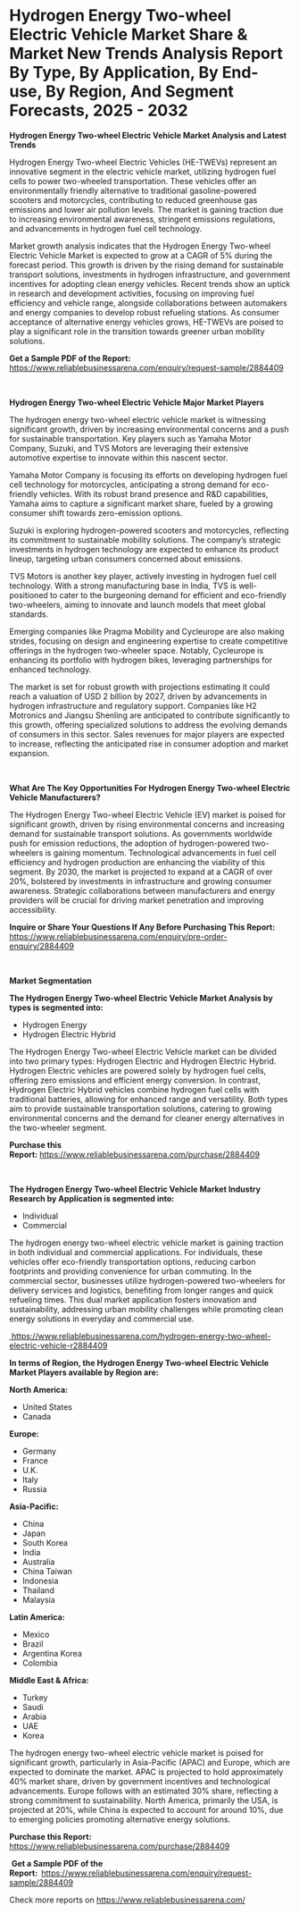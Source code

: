 <p><h1>Hydrogen Energy Two-wheel Electric Vehicle Market Share & Market New Trends Analysis Report By Type, By Application, By End-use, By Region, And Segment Forecasts, 2025 - 2032</h1></p><p><strong>Hydrogen Energy Two-wheel Electric Vehicle Market Analysis and Latest Trends</strong></p>
<p><p>Hydrogen Energy Two-wheel Electric Vehicles (HE-TWEVs) represent an innovative segment in the electric vehicle market, utilizing hydrogen fuel cells to power two-wheeled transportation. These vehicles offer an environmentally friendly alternative to traditional gasoline-powered scooters and motorcycles, contributing to reduced greenhouse gas emissions and lower air pollution levels. The market is gaining traction due to increasing environmental awareness, stringent emissions regulations, and advancements in hydrogen fuel cell technology.</p><p>Market growth analysis indicates that the Hydrogen Energy Two-wheel Electric Vehicle Market is expected to grow at a CAGR of 5% during the forecast period. This growth is driven by the rising demand for sustainable transport solutions, investments in hydrogen infrastructure, and government incentives for adopting clean energy vehicles. Recent trends show an uptick in research and development activities, focusing on improving fuel efficiency and vehicle range, alongside collaborations between automakers and energy companies to develop robust refueling stations. As consumer acceptance of alternative energy vehicles grows, HE-TWEVs are poised to play a significant role in the transition towards greener urban mobility solutions.</p></p>
<p><strong>Get a Sample PDF of the Report:&nbsp;</strong> <a href="https://www.reliablebusinessarena.com/enquiry/request-sample/2884409?utm_campaign=2033&utm_medium=2&utm_source=Github&utm_content=ia&utm_term=13032025&utm_id=hydrogen-energy-two-wheel-electric-vehicle">https://www.reliablebusinessarena.com/enquiry/request-sample/2884409</a></p>
<p>&nbsp;</p>
<p><strong>Hydrogen Energy Two-wheel Electric Vehicle Major Market Players</strong></p>
<p><p>The hydrogen energy two-wheel electric vehicle market is witnessing significant growth, driven by increasing environmental concerns and a push for sustainable transportation. Key players such as Yamaha Motor Company, Suzuki, and TVS Motors are leveraging their extensive automotive expertise to innovate within this nascent sector. </p><p>Yamaha Motor Company is focusing its efforts on developing hydrogen fuel cell technology for motorcycles, anticipating a strong demand for eco-friendly vehicles. With its robust brand presence and R&D capabilities, Yamaha aims to capture a significant market share, fueled by a growing consumer shift towards zero-emission options.</p><p>Suzuki is exploring hydrogen-powered scooters and motorcycles, reflecting its commitment to sustainable mobility solutions. The company’s strategic investments in hydrogen technology are expected to enhance its product lineup, targeting urban consumers concerned about emissions.</p><p>TVS Motors is another key player, actively investing in hydrogen fuel cell technology. With a strong manufacturing base in India, TVS is well-positioned to cater to the burgeoning demand for efficient and eco-friendly two-wheelers, aiming to innovate and launch models that meet global standards.</p><p>Emerging companies like Pragma Mobility and Cycleurope are also making strides, focusing on design and engineering expertise to create competitive offerings in the hydrogen two-wheeler space. Notably, Cycleurope is enhancing its portfolio with hydrogen bikes, leveraging partnerships for enhanced technology.</p><p>The market is set for robust growth with projections estimating it could reach a valuation of USD 2 billion by 2027, driven by advancements in hydrogen infrastructure and regulatory support. Companies like H2 Motronics and Jiangsu Shenling are anticipated to contribute significantly to this growth, offering specialized solutions to address the evolving demands of consumers in this sector. Sales revenues for major players are expected to increase, reflecting the anticipated rise in consumer adoption and market expansion.</p></p>
<p>&nbsp;</p>
<p><strong>What Are The Key Opportunities For Hydrogen Energy Two-wheel Electric Vehicle Manufacturers?</strong></p>
<p><p>The Hydrogen Energy Two-wheel Electric Vehicle (EV) market is poised for significant growth, driven by rising environmental concerns and increasing demand for sustainable transport solutions. As governments worldwide push for emission reductions, the adoption of hydrogen-powered two-wheelers is gaining momentum. Technological advancements in fuel cell efficiency and hydrogen production are enhancing the viability of this segment. By 2030, the market is projected to expand at a CAGR of over 20%, bolstered by investments in infrastructure and growing consumer awareness. Strategic collaborations between manufacturers and energy providers will be crucial for driving market penetration and improving accessibility.</p></p>
<p><strong>Inquire or Share Your Questions If Any Before Purchasing This Report:</strong> <a href="https://www.reliablebusinessarena.com/enquiry/pre-order-enquiry/2884409?utm_campaign=2033&utm_medium=2&utm_source=Github&utm_content=ia&utm_term=13032025&utm_id=hydrogen-energy-two-wheel-electric-vehicle">https://www.reliablebusinessarena.com/enquiry/pre-order-enquiry/2884409</a></p>
<p>&nbsp;</p>
<p><strong>Market Segmentation</strong></p>
<p><strong>The Hydrogen Energy Two-wheel Electric Vehicle Market Analysis by types is segmented into:</strong></p>
<p><ul><li>Hydrogen Energy</li><li>Hydrogen Electric Hybrid</li></ul></p>
<p><p>The Hydrogen Energy Two-wheel Electric Vehicle market can be divided into two primary types: Hydrogen Electric and Hydrogen Electric Hybrid. Hydrogen Electric vehicles are powered solely by hydrogen fuel cells, offering zero emissions and efficient energy conversion. In contrast, Hydrogen Electric Hybrid vehicles combine hydrogen fuel cells with traditional batteries, allowing for enhanced range and versatility. Both types aim to provide sustainable transportation solutions, catering to growing environmental concerns and the demand for cleaner energy alternatives in the two-wheeler segment.</p></p>
<p><strong>Purchase this Report:&nbsp;</strong><a href="https://www.reliablebusinessarena.com/purchase/2884409?utm_campaign=2033&utm_medium=2&utm_source=Github&utm_content=ia&utm_term=13032025&utm_id=hydrogen-energy-two-wheel-electric-vehicle">https://www.reliablebusinessarena.com/purchase/2884409</a></p>
<p>&nbsp;</p>
<p><strong>The Hydrogen Energy Two-wheel Electric Vehicle Market Industry Research by Application is segmented into:</strong></p>
<p><ul><li>Individual</li><li>Commercial</li></ul></p>
<p><p>The hydrogen energy two-wheel electric vehicle market is gaining traction in both individual and commercial applications. For individuals, these vehicles offer eco-friendly transportation options, reducing carbon footprints and providing convenience for urban commuting. In the commercial sector, businesses utilize hydrogen-powered two-wheelers for delivery services and logistics, benefiting from longer ranges and quick refueling times. This dual market application fosters innovation and sustainability, addressing urban mobility challenges while promoting clean energy solutions in everyday and commercial use.</p></p>
<p><a href="https://www.reliablebusinessarena.com/hydrogen-energy-two-wheel-electric-vehicle-r2884409?utm_campaign=2033&utm_medium=2&utm_source=Github&utm_content=ia&utm_term=13032025&utm_id=hydrogen-energy-two-wheel-electric-vehicle">&nbsp;https://www.reliablebusinessarena.com/hydrogen-energy-two-wheel-electric-vehicle-r2884409</a></p>
<p><strong>In terms of Region, the Hydrogen Energy Two-wheel Electric Vehicle Market Players available by Region are:</strong></p>
<p>
    <p> <strong> North America: </strong>
        <ul>
            <li>United States</li>
            <li>Canada</li>
        </ul>
        </p> 
    <p> <strong> Europe: </strong>
        <ul>
            <li>Germany</li>
            <li>France</li>
            <li>U.K.</li>
            <li>Italy</li>
            <li>Russia</li>
        </ul>
        </p> 
    <p> <strong> Asia-Pacific: </strong>
        <ul>
            <li>China</li>
            <li>Japan</li>
            <li>South Korea</li>
            <li>India</li>
            <li>Australia</li>
            <li>China Taiwan</li>
            <li>Indonesia</li>
            <li>Thailand</li>
            <li>Malaysia</li>
        </ul>
        </p> 
    <p> <strong> Latin America: </strong>
        <ul>
            <li>Mexico</li>
            <li>Brazil</li>
            <li>Argentina Korea</li>
            <li>Colombia</li>
        </ul>
        </p> 
    <p> <strong> Middle East & Africa: </strong>
        <ul>
            <li>Turkey</li>
            <li>Saudi</li>
            <li>Arabia</li>
            <li>UAE</li>
            <li>Korea</li>
        </ul>
    </p>
    </p>
<p><p>The hydrogen energy two-wheel electric vehicle market is poised for significant growth, particularly in Asia-Pacific (APAC) and Europe, which are expected to dominate the market. APAC is projected to hold approximately 40% market share, driven by government incentives and technological advancements. Europe follows with an estimated 30% share, reflecting a strong commitment to sustainability. North America, primarily the USA, is projected at 20%, while China is expected to account for around 10%, due to emerging policies promoting alternative energy solutions.</p></p>
<p><strong>Purchase this Report: </strong><a href="https://www.reliablebusinessarena.com/purchase/2884409?utm_campaign=2033&utm_medium=2&utm_source=Github&utm_content=ia&utm_term=13032025&utm_id=hydrogen-energy-two-wheel-electric-vehicle">https://www.reliablebusinessarena.com/purchase/2884409</a></p>
<p>&nbsp;<strong>Get a Sample PDF of the Report:&nbsp;&nbsp;</strong><a href="https://www.reliablebusinessarena.com/enquiry/request-sample/2884409?utm_campaign=2033&utm_medium=2&utm_source=Github&utm_content=ia&utm_term=13032025&utm_id=hydrogen-energy-two-wheel-electric-vehicle">https://www.reliablebusinessarena.com/enquiry/request-sample/2884409</a></p>
<p><strong></strong></p>
<p>Check more reports on <a href="https://www.reliablebusinessarena.com/?utm_campaign=2033&utm_medium=2&utm_source=Github&utm_content=ia&utm_term=13032025&utm_id=hydrogen-energy-two-wheel-electric-vehicle">https://www.reliablebusinessarena.com/</a></p>